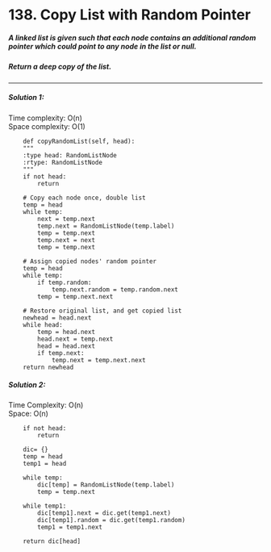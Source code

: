 # 138. Copy List with Random Pointer

##### A linked list is given such that each node contains an additional random pointer which could point to any node in the list or null.

##### Return a deep copy of the list.

---

##### Solution 1:
  Time complexity: O(n)  
  Space complexity: O(1)

        def copyRandomList(self, head):
        """
        :type head: RandomListNode
        :rtype: RandomListNode
        """
        if not head:
            return
        
        # Copy each node once, double list
        temp = head
        while temp:
            next = temp.next
            temp.next = RandomListNode(temp.label)
            temp = temp.next
            temp.next = next
            temp = temp.next
        
        # Assign copied nodes' random pointer
        temp = head
        while temp:
            if temp.random:
                temp.next.random = temp.random.next
            temp = temp.next.next
        
        # Restore original list, and get copied list
        newhead = head.next
        while head:
            temp = head.next
            head.next = temp.next
            head = head.next
            if temp.next:
                temp.next = temp.next.next
        return newhead
        
 ##### Solution 2:
   Time Complexity: O(n)  
   Space: O(n)
   
        if not head:
            return 
        
        dic= {}
        temp = head
        temp1 = head
        
        while temp:
            dic[temp] = RandomListNode(temp.label)
            temp = temp.next
            
        while temp1:
            dic[temp1].next = dic.get(temp1.next)
            dic[temp1].random = dic.get(temp1.random)
            temp1 = temp1.next
            
        return dic[head]